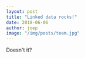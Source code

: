 ```yaml
---
layout: post
title: "Linked data rocks!"
date: 2018-06-06
author: joep
image: "/img/posts/team.jpg"
---
```


Doesn't it?
